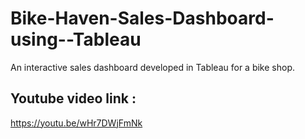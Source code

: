 # Bike-Haven-Sales-Dashboard-using--Tableau
 An interactive sales dashboard developed in Tableau for a bike shop.
## Youtube video link :
https://youtu.be/wHr7DWjFmNk
